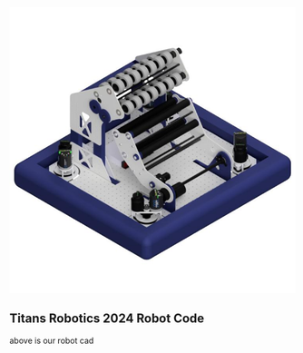 ![Our Cad](assets\Full_Robot_CAD_V1_2024-Jan-23_01-09-34AM-000_CustomizedView10651251281.jpg)

## Titans Robotics 2024 Robot Code

above is our robot cad